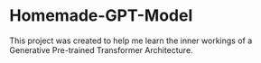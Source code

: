 # Homemade-GPT-Model
This project was created to help me learn the inner workings of a Generative Pre-trained Transformer Architecture. 
